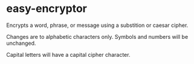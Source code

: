 # easy-encryptor

Encrypts a word, phrase, or message using a substition or caesar cipher.

Changes are to alphabetic characters only. Symbols and numbers will be unchanged.

Capital letters will have a capital cipher character.
